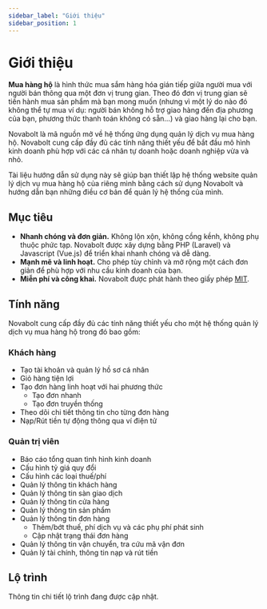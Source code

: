 ```yaml
---
sidebar_label: "Giới thiệu"
sidebar_position: 1
---
```


# Giới thiệu

**Mua hàng hộ** là hình thức mua sắm hàng hóa gián tiếp giữa người mua với người bán thông qua một đơn vị trung gian.
Theo đó đơn vị trung gian sẽ tiến hành mua sản phẩm mà bạn mong muốn (nhưng vì một lý do nào đó không thể tự mua ví dụ:
người bán không hỗ trợ giao hàng đến địa phương của bạn, phương thức thanh toán không có sẵn...) và giao hàng lại cho
bạn.

Novabolt là mã nguồn mở về hệ thống ứng dụng quản lý dịch vụ mua hàng hộ. Novabolt cung cấp đầy đủ các tính năng thiết
yếu để bắt đầu mô hình kinh doanh phù hợp với các cá nhân tự doanh hoặc doanh nghiệp vừa và nhỏ.

Tài liệu hướng dẫn sử dụng này sẽ giúp bạn thiết lập hệ thống website quản lý dịch vụ mua hàng hộ của riêng mình bằng
cách sử dụng Novabolt và hướng dẫn bạn những điều cơ bản để quản lý hệ thống của mình.

## Mục tiêu

* **Nhanh chóng và đơn giản.** Không lộn xộn, không cồng kềnh, không phụ thuộc phức tạp. Novabolt được xây dựng bằng
  PHP (Laravel) và Javascript (Vue.js) để triển khai nhanh chóng và dễ dàng.
* **Mạnh mẽ và linh hoạt.** Cho phép tùy chỉnh và mở rộng một cách đơn giản để phù hợp với nhu cầu kinh doanh của bạn.
* **Miễn phí và công khai.** Novabolt được phát hành theo giấy
  phép [MIT](https://github.com/novaboltlabs/novabolt/blob/master/LICENSE).

## Tính năng

Novabolt cung cấp đầy đủ các tính năng thiết yếu cho một hệ thống quản lý dịch vụ mua hàng hộ trong đó bao gồm:

### Khách hàng

* Tạo tài khoản và quản lý hồ sơ cá nhân
* Giỏ hàng tiện lợi
* Tạo đơn hàng linh hoạt với hai phương thức
    * Tạo đơn nhanh
    * Tạo đơn truyền thống
* Theo dõi chi tiết thông tin cho từng đơn hàng
* Nạp/Rút tiền tự động thông qua ví điện tử

### Quản trị viên

* Báo cáo tổng quan tình hình kinh doanh
* Cấu hình tỷ giá quy đổi
* Cấu hình các loại thuế/phí
* Quản lý thông tin khách hàng
* Quản lý thông tin sàn giao dịch
* Quản lý thông tin cửa hàng
* Quản lý thông tin sản phẩm
* Quản lý thông tin đơn hàng
    * Thêm/bớt thuế, phí dịch vụ và các phụ phí phát sinh
    * Cập nhật trạng thái đơn hàng
* Quản lý thông tin vận chuyển, tra cứu mã vận đơn
* Quản lý tài chính, thông tin nạp và rút tiền

## Lộ trình

Thông tin chi tiết lộ trình đang được cập nhật.
